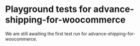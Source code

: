 # Playground tests for advance-shipping-for-woocommerce
We are still awaiting the first test run for advance-shipping-for-woocommerce.
